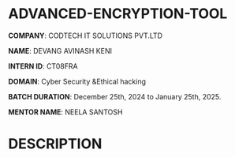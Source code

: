 # ADVANCED-ENCRYPTION-TOOL

**COMPANY**: CODTECH IT SOLUTIONS PVT.LTD

**NAME**: DEVANG AVINASH KENI

**INTERN ID**: CT08FRA

**DOMAIN**: Cyber Security &Ethical hacking

**BATCH DURATION**: December 25th, 2024 to January 25th, 2025.

**MENTOR NAME**: NEELA SANTOSH

# DESCRIPTION
